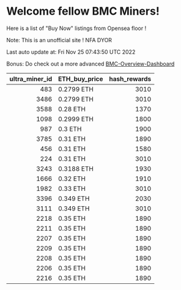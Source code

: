 # Welcome fellow BMC Miners!
Here is a list of "Buy Now" listings from Opensea floor !

Note: This is an unofficial site ! NFA DYOR

Last auto update at: Fri Nov 25 07:43:50 UTC 2022

Bonus: Do check out a more advanced [BMC-Overview-Dashboard](https://dune.com/defifunk/BMC-Overview-Dashboard)


|   ultra_miner_id | ETH_buy_price   |   hash_rewards |
|-----------------:|:----------------|---------------:|
|              483 | 0.2799 ETH      |           3010 |
|             3486 | 0.2799 ETH      |           3010 |
|             3588 | 0.28 ETH        |           1370 |
|             1098 | 0.2999 ETH      |           1800 |
|              987 | 0.3 ETH         |           1900 |
|             3785 | 0.31 ETH        |           1890 |
|              456 | 0.31 ETH        |           1580 |
|              224 | 0.31 ETH        |           3010 |
|             3243 | 0.3188 ETH      |           1930 |
|             1666 | 0.32 ETH        |           1910 |
|             1982 | 0.33 ETH        |           3010 |
|             3396 | 0.349 ETH       |           2030 |
|             3111 | 0.349 ETH       |           3010 |
|             2218 | 0.35 ETH        |           1890 |
|             2211 | 0.35 ETH        |           1890 |
|             2207 | 0.35 ETH        |           1890 |
|             2209 | 0.35 ETH        |           1890 |
|             2208 | 0.35 ETH        |           1890 |
|             2206 | 0.35 ETH        |           1890 |
|             2216 | 0.35 ETH        |           1890 |